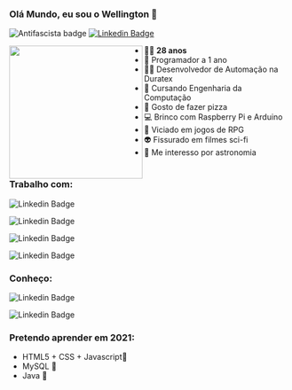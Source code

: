 ### Olá Mundo, eu sou o Wellington 👋

![Antifascista badge](https://img.shields.io/badge/dev-antifascista-red)
[![Linkedin Badge](https://img.shields.io/badge/-Linkedin-blue?logo=Linkedin&logoColor=white&link=https://www.linkedin.com/in/wellington-juvenal-ferreira-fonseca-a4b01a67/)](https://www.linkedin.com/in/wellington-juvenal-ferreira-fonseca-a4b01a67/)

<img src="https://cdn5.vectorstock.com/i/thumb-large/85/84/grated-cloud-data-and-computer-system-code-vector-21928584.jpg" align="left" width="240">

  
* 👨‍🦲 **28 anos**
* 👶 Programador a 1 ano
* 👨‍💻 Desenvolvedor de Automação na Duratex
* 🤖 Cursando Engenharia da Computação
* 🍕 Gosto de fazer pizza
* 💻 Brinco com Raspberry Pi e Arduino
* 🎲 Viciado em jogos de RPG
* 👽 Fissurado em filmes sci-fi
* 🌌 Me interesso por astronomia
#

### Trabalho com:
![Linkedin Badge](https://img.shields.io/badge/python%20-%2314354C.svg?&logo=python&logoColor=white)

![Linkedin Badge](https://img.shields.io/badge/-BluePrism-blue)

![Linkedin Badge](https://img.shields.io/badge/sap-0FAAFF?logo=sap&logoColor=white)

![Linkedin Badge](https://img.shields.io/badge/-VBA-brightgreen)

### Conheço:
![Linkedin Badge](https://img.shields.io/badge/c%23%20-%23239120.svg?&logo=c-sharp&logoColor=white)

![Linkedin Badge](https://img.shields.io/badge/c++%20-%2300599C.svg?&logo=c%2B%2B&logoColor=white)

### Pretendo aprender em 2021:
* HTML5 + CSS + Javascript📜
* MySQL 📜
* Java 📜
